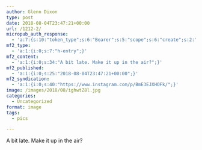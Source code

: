 ```yaml
---
author: Glenn Dixon
type: post
date: 2018-08-04T23:47:21+00:00
url: /1212-2/
micropub_auth_response:
  - 'a:7:{s:10:"token_type";s:6:"Bearer";s:5:"scope";s:6:"create";s:2:"me";s:28:"https://glenn.thedixons.net/";s:9:"issued_by";s:55:"https://glenn.thedixons.net/wp-json/indieauth/1.0/token";s:9:"client_id";s:23:"https://ownyourgram.com";s:9:"issued_at";i:1533209346;s:4:"user";i:1;}'
mf2_type:
  - 'a:1:{i:0;s:7:"h-entry";}'
mf2_content:
  - 'a:1:{i:0;s:34:"A bit late. Make it up in the air?";}'
mf2_published:
  - 'a:1:{i:0;s:25:"2018-08-04T23:47:21+00:00";}'
mf2_syndication:
  - 'a:1:{i:0;s:40:"https://www.instagram.com/p/BmE3EJXHOFk/";}'
image: /images/2018/08/ighwtZ8l.jpg
categories:
  - Uncategorized
format: image
tags:
  - pics

---
```

A bit late. Make it up in the air?